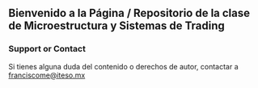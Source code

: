 ## Bienvenido a la Página / Repositorio de la clase de Microestructura y Sistemas de Trading



### Support or Contact

Si tienes alguna duda del contenido o derechos de autor, contactar a franciscome@iteso.mx
